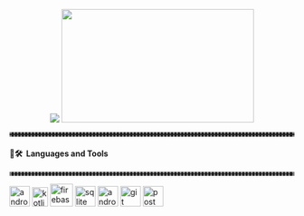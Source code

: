 <p align="center">
  <img src="https://capsule-render.vercel.app/api?text=Hello!👋&animation=fadeIn&type=waving&color=gradient&height=180&fontSize=70&stroke=FFBF00&strokeWidth=4"/>
  <img src="https://media.giphy.com/media/PamI2MtO1DU1a/giphy.gif" height="200" width="340" style="margin-top=10px;">
</p>
<hr style="color: grey; height: 2px; border-style: dotted; margin-top=10px; margin-bottom=10px">
<h4> 🚀🛠 &nbsp;Languages and Tools</h4>
<hr style="color: grey; height: 0.6px; border-style: dotted; margin-bottom=10px">
<p align="left">
<img src="https://cdn.jsdelivr.net/gh/devicons/devicon/icons/android/android-plain.svg" alt="android" width="36" height="36"/>
<img src="https://cdn.jsdelivr.net/gh/devicons/devicon/icons/kotlin/kotlin-original.svg" alt="kotlin" width="28" height="34"/>
<img src="https://cdn.jsdelivr.net/gh/devicons/devicon/icons/firebase/firebase-plain.svg" alt="firebase" width="40" height="40"/>
<img src="https://cdn.jsdelivr.net/gh/devicons/devicon/icons/sqlite/sqlite-original.svg" alt="sqlite" width="36" height="36"/>
<img src="https://cdn.jsdelivr.net/gh/devicons/devicon/icons/androidstudio/androidstudio-original.svg" alt="androidstudio" width="36" height="36"/>
<img src="https://cdn.jsdelivr.net/gh/devicons/devicon/icons/git/git-original.svg" alt="git" width="36" height="36"/>
<img src="https://www.vectorlogo.zone/logos/getpostman/getpostman-icon.svg" alt="postman" width="36" height="36"/>
</p>

